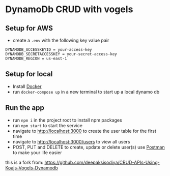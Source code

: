# DynamoDb CRUD with vogels

## Setup for AWS
- create a `.env` with the following key value pair
```
DYNAMODB_ACCESSKEYID = your-access-key
DYNAMODB_SECRETACCESSKEY = your-secret-access-key
DYNAMODB_REGION = us-east-1
```

## Setup for local
- Install [Docker](https://www.docker.com/)
- run `docker-compose up` in a new terminal to start up a local dynamo db


## Run the app
- run `npm i` in the project root to install npm packages
- run `npm start` to start the service
- navigate to [http://localhost:3000](http://localhost:3000) to create the user table for the first time
- navigate to [http://localhost:3000/users](http://localhost:3000/users) to view all users
- POST, PUT and DELETE to create, update or delete user(s) use [Postman](http://www.getpostman.com/) to make your life easier


this is a fork from: https://github.com/deepaksisodiya/CRUD-APIs-Using-Koajs-Vogels-Dynamodb